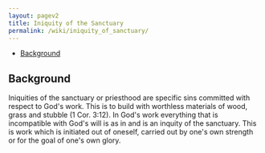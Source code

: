 ```yaml
---
layout: pagev2
title: Iniquity of the Sanctuary
permalink: /wiki/iniquity_of_sanctuary/
---
```

- [Background](#background)

## Background

Iniquities of the sanctuary or priesthood are specific sins committed with respect to God's work. This is to build with worthless materials of wood, grass and stubble (1 Cor. 3:12). In God's work everything that is incompatible with God's will is as in and is an inquity of the sanctuary. This is work which is initiated out of oneself, carried out by one's own strength or for the goal of one's own glory.